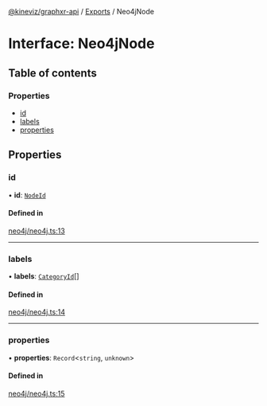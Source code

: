 [@kineviz/graphxr-api](../README.md) / [Exports](../modules.md) / Neo4jNode

# Interface: Neo4jNode

## Table of contents

### Properties

- [id](Neo4jNode.md#id)
- [labels](Neo4jNode.md#labels)
- [properties](Neo4jNode.md#properties)

## Properties

### id

• **id**: [`NodeId`](../modules.md#nodeid)

#### Defined in

[neo4j/neo4j.ts:13](https://bitbucket.org/kineviz/graphxr-api/src/c752a8c/src/neo4j/neo4j.ts#lines-13)

___

### labels

• **labels**: [`CategoryId`](../modules.md#categoryid)[]

#### Defined in

[neo4j/neo4j.ts:14](https://bitbucket.org/kineviz/graphxr-api/src/c752a8c/src/neo4j/neo4j.ts#lines-14)

___

### properties

• **properties**: `Record`<`string`, `unknown`\>

#### Defined in

[neo4j/neo4j.ts:15](https://bitbucket.org/kineviz/graphxr-api/src/c752a8c/src/neo4j/neo4j.ts#lines-15)
